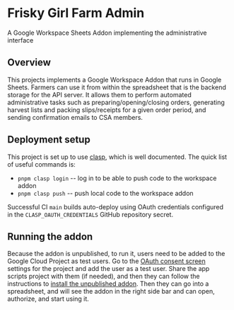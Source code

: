 # Frisky Girl Farm Admin

A Google Workspace Sheets Addon implementing the administrative interface

## Overview

This projects implements a Google Workspace Addon that runs in Google Sheets. Farmers can use it from within the spreadsheet that is the backend storage for the API server. It allows them to perform automated administrative tasks such as preparing/opening/closing orders, generating harvest lists and packing slips/receipts for a given order period, and sending confirmation emails to CSA members.

## Deployment setup

This project is set up to use [clasp](https://github.com/google/clasp), which is well documented. The quick list of useful commands is:

* `pnpm clasp login` -- log in to be able to push code to the workspace addon
* `pnpm clasp push` -- push local code to the workspace addon

Successful CI `main` builds auto-deploy using OAuth credentials configured in the `CLASP_OAUTH_CREDENTIALS` GitHub repository secret.

## Running the addon

Because the addon is unpublished, to run it, users need to be added to the Google Cloud Project as test users. Go to the [OAuth consent screen](https://console.cloud.google.com/apis/credentials/consent) settings for the project and add the user as a test user. Share the app scripts project with them (if needed), and then they can follow the instructions to [install the unpublished addon](https://developers.google.com/workspace/add-ons/how-tos/testing-gsuite-addons#install_an_unpublished_add-on). Then they can go into a spreadsheet, and will see the addon in the right side bar and can open, authorize, and start using it.